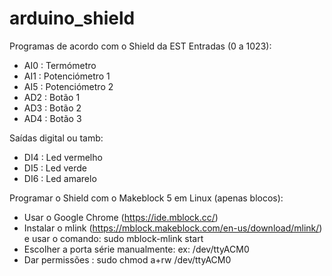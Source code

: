 # arduino_shield
Programas de acordo com o Shield da EST
Entradas (0 a 1023):
- AI0 : Termómetro
- AI1 : Potenciómetro 1
- AI5 : Potenciómetro 2
- AD2 : Botão 1
- AD3 : Botão 2
- AD4 : Botão 3

Saídas digital ou tamb:

- DI4 : Led vermelho
- DI5 : Led verde
- DI6 : Led amarelo

Programar o Shield com o Makeblock 5 em Linux (apenas blocos):
- Usar o Google Chrome (https://ide.mblock.cc/)
- Instalar o mlink (https://mblock.makeblock.com/en-us/download/mlink/) e usar o comando: sudo mblock-mlink start
- Escolher a porta série manualmente: ex: /dev/ttyACM0
- Dar permissões : sudo chmod a+rw /dev/ttyACM0
